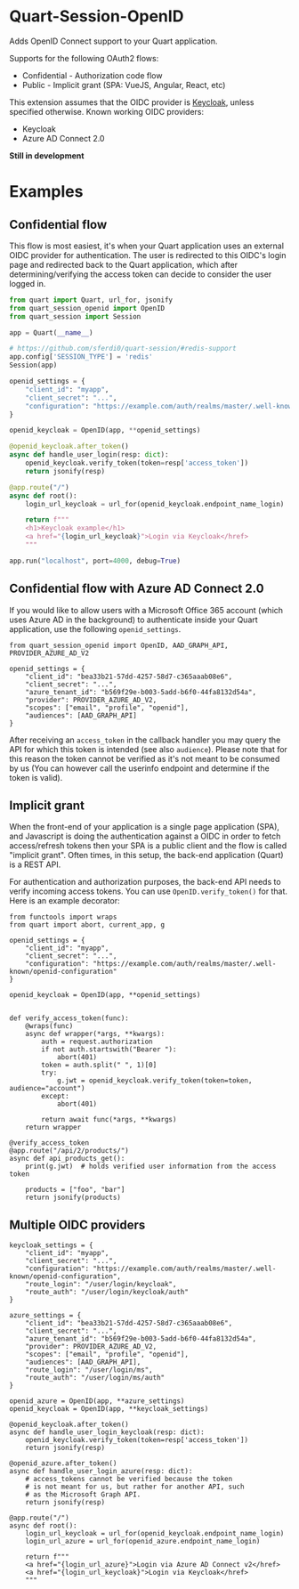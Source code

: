 # Quart-Session-OpenID

Adds OpenID Connect support to your Quart application.

Supports for the following OAuth2 flows:

- Confidential - Authorization code flow
- Public - Implicit grant (SPA: VueJS, Angular, React, etc)

This extension assumes that the OIDC provider is [Keycloak](https://www.keycloak.org/),
unless specified otherwise. Known working OIDC providers:

- Keycloak
- Azure AD Connect 2.0

**Still in development**

# Examples
## Confidential flow

This flow is most easiest, it's when your Quart application uses an
external OIDC provider for authentication. The user is redirected to
this OIDC's login page and redirected back to the Quart application,
which after determining/verifying the access token can decide to
consider the user logged in.

```python
from quart import Quart, url_for, jsonify
from quart_session_openid import OpenID
from quart_session import Session

app = Quart(__name__)

# https://github.com/sferdi0/quart-session/#redis-support
app.config['SESSION_TYPE'] = 'redis'
Session(app)

openid_settings = {
    "client_id": "myapp",
    "client_secret": "...",
    "configuration": "https://example.com/auth/realms/master/.well-known/openid-configuration"
}

openid_keycloak = OpenID(app, **openid_settings)

@openid_keycloak.after_token()
async def handle_user_login(resp: dict):
    openid_keycloak.verify_token(token=resp['access_token'])
    return jsonify(resp)

@app.route("/")
async def root():
    login_url_keycloak = url_for(openid_keycloak.endpoint_name_login)

    return f"""
    <h1>Keycloak example</h1>
    <a href="{login_url_keycloak}">Login via Keycloak</href>
    """

app.run("localhost", port=4000, debug=True)
```

## Confidential flow with Azure AD Connect 2.0

If you would like to allow users with a Microsoft Office 365
account (which uses Azure AD in the background) to authenticate
inside your Quart application, use the following `openid_settings`.

```python3
from quart_session_openid import OpenID, AAD_GRAPH_API, PROVIDER_AZURE_AD_V2

openid_settings = {
    "client_id": "bea33b21-57dd-4257-58d7-c365aaab08e6",
    "client_secret": "...",
    "azure_tenant_id": "b569f29e-b003-5add-b6f0-44fa8132d54a",
    "provider": PROVIDER_AZURE_AD_V2,
    "scopes": ["email", "profile", "openid"],
    "audiences": [AAD_GRAPH_API]
}
```

After receiving an `access_token` in the callback handler you may
query the API for which this token is intended (see also `audience`).
Please note that for this reason the token cannot be verified as
it's not meant to be consumed by us (You can however call the
userinfo endpoint and determine if the token is valid).

## Implicit grant

When the front-end of your application is a single page application (SPA), and Javascript is
doing the authentication against a OIDC in order to fetch access/refresh tokens then your SPA
is a public client and the flow is called "implicit grant". Often times, in this setup, the back-end
application (Quart) is a REST API.

For authentication and authorization purposes, the back-end API needs to verify incoming access
tokens. You can use `OpenID.verify_token()` for that. Here is an example decorator:

```python3
from functools import wraps
from quart import abort, current_app, g

openid_settings = {
    "client_id": "myapp",
    "client_secret": "...",
    "configuration": "https://example.com/auth/realms/master/.well-known/openid-configuration"
}

openid_keycloak = OpenID(app, **openid_settings)


def verify_access_token(func):
    @wraps(func)
    async def wrapper(*args, **kwargs):
        auth = request.authorization
        if not auth.startswith("Bearer "):
            abort(401)
        token = auth.split(" ", 1)[0]
        try:
            g.jwt = openid_keycloak.verify_token(token=token, audience="account")
        except:
            abort(401)

        return await func(*args, **kwargs)
    return wrapper

@verify_access_token
@app.route("/api/2/products/")
async def api_products_get():
    print(g.jwt)  # holds verified user information from the access token

    products = ["foo", "bar"]
    return jsonify(products)
```

## Multiple OIDC providers

```python3
keycloak_settings = {
    "client_id": "myapp",
    "client_secret": "...",
    "configuration": "https://example.com/auth/realms/master/.well-known/openid-configuration",
    "route_login": "/user/login/keycloak",
    "route_auth": "/user/login/keycloak/auth"
}

azure_settings = {
    "client_id": "bea33b21-57dd-4257-58d7-c365aaab08e6",
    "client_secret": "...",
    "azure_tenant_id": "b569f29e-b003-5add-b6f0-44fa8132d54a",
    "provider": PROVIDER_AZURE_AD_V2,
    "scopes": ["email", "profile", "openid"],
    "audiences": [AAD_GRAPH_API],
    "route_login": "/user/login/ms",
    "route_auth": "/user/login/ms/auth"
}

openid_azure = OpenID(app, **azure_settings)
openid_keycloak = OpenID(app, **keycloak_settings)

@openid_keycloak.after_token()
async def handle_user_login_keycloak(resp: dict):
    openid_keycloak.verify_token(token=resp['access_token'])
    return jsonify(resp)

@openid_azure.after_token()
async def handle_user_login_azure(resp: dict):
    # access_tokens cannot be verified because the token
    # is not meant for us, but rather for another API, such
    # as the Microsoft Graph API.
    return jsonify(resp)

@app.route("/")
async def root():
    login_url_keycloak = url_for(openid_keycloak.endpoint_name_login)
    login_url_azure = url_for(openid_azure.endpoint_name_login)

    return f"""
    <a href="{login_url_azure}">Login via Azure AD Connect v2</href>
    <a href="{login_url_keycloak}">Login via Keycloak</href>
    """
```
